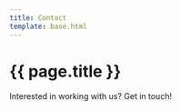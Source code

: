 ```yaml
---
title: Contact
template: base.html
---
```


# {{ page.title }}

<p class="lead">
Interested in working with us? Get in touch!
</p>

